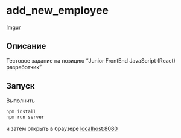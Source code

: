 # add_new_employee
[Imgur](https://i.imgur.com/ZCoNR5D.png)
## Описание

Тестовое задание на позицию “Junior FrontEnd JavaScript (React) разработчик”

## Запуск

Выполнить

```javascript
npm install
npm run server
```

и затем открыть в браузере [localhost:8080](localhost:8080)
